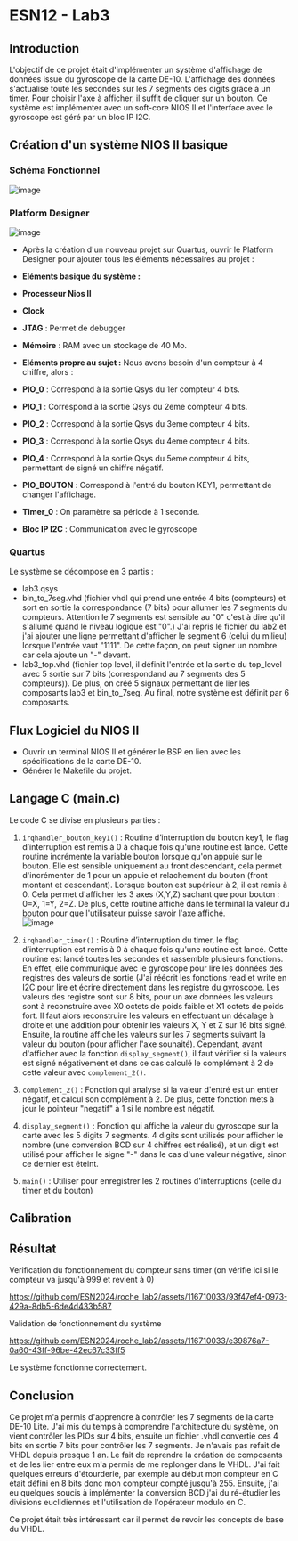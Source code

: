 
# ESN12 - Lab3

## Introduction
L'objectif de ce projet était d'implémenter un système d'affichage de données issue du gyroscope de la carte DE-10. L'affichage des données s'actualise toute les secondes sur les 7 segments des digits grâce à un timer. Pour choisir l'axe à afficher, il suffit de cliquer sur un bouton. 
Ce système est implémenter avec un soft-core NIOS II et l'interface avec le gyroscope est géré par un bloc IP I2C.

## Création d'un système NIOS II basique

### Schéma Fonctionnel
![image](https://github.com/ESN2024/roche_lab3/assets/116710033/6ceaf3af-c7d9-4a1d-b892-a8742ecde1a7)



### Platform Designer
![image](https://github.com/ESN2024/roche_lab3/assets/116710033/2144c48b-bbe2-4273-a274-214cbd9eaad0)



- Après la création d'un nouveau projet sur Quartus, ouvrir le Platform Designer pour ajouter tous les éléments nécessaires au projet :

- **Eléments basique du système :**
- **Processeur Nios II**
- **Clock**
- **JTAG** : Permet de debugger
- **Mémoire** : RAM avec un stockage de 40 Mo.

- **Eléments propre au sujet :**
Nous avons besoin d'un compteur à 4 chiffre, alors :
- **PIO_0** : Correspond à la sortie Qsys du 1er compteur 4 bits.
- **PIO_1** : Correspond à la sortie Qsys du 2eme compteur 4 bits.
- **PIO_2** : Correspond à la sortie Qsys du 3eme compteur 4 bits.
- **PIO_3** : Correspond à la sortie Qsys du 4eme compteur 4 bits.
- **PIO_4** : Correspond à la sortie Qsys du 5eme compteur 4 bits, permettant de signé un chiffre négatif.
- **PIO_BOUTON** : Correspond à l'entré du bouton KEY1, permettant de changer l'affichage.
- **Timer_0** : On paramètre sa période à 1 seconde.
- **Bloc IP I2C** : Communication avec le gyroscope

### Quartus
Le système se décompose en 3 partis :
   - lab3.qsys
   - bin_to_7seg.vhd (fichier vhdl qui prend une entrée 4 bits (compteurs) et sort en sortie la correspondance (7 bits) pour allumer les 7 segments du compteurs. Attention le 7 segments est sensible au "0" c'est à dire qu'il s'allume quand le niveau logique est "0".) J'ai repris le fichier du lab2 et j'ai ajouter une ligne permettant d'afficher le segment 6 (celui du milieu) lorsque l'entrée vaut "1111". De cette façon, on peut signer un nombre car cela ajoute un "-" devant.
   - lab3_top.vhd (fichier top level, il définit l'entrée et la sortie du top_level avec 5 sortie sur 7 bits (correspondand au 7 segments des 5 compteurs)). De plus, on créé 5 signaux permettant de lier les composants lab3 et bin_to_7seg. Au final, notre système est définit par 6 composants. 

## Flux Logiciel du NIOS II
- Ouvrir un terminal NIOS II et générer le BSP en lien avec les spécifications de la carte DE-10.
- Générer le Makefile du projet.

## Langage C (main.c)
Le code C se divise en plusieurs parties :
1. `irqhandler_bouton_key1()` : Routine d’interruption du bouton key1, le flag d’interruption est remis à 0 à chaque fois qu'une routine est lancé. Cette routine incrémente la variable bouton lorsque qu'on appuie sur le bouton. Elle est sensible uniquement au front descendant, cela permet d'incrémenter de 1 pour un appuie et relachement du bouton (front montant et descendant). Lorsque bouton est supérieur à 2, il est remis à 0. Cela permet d'afficher les 3 axes (X,Y,Z) sachant que pour bouton : 0=X, 1=Y, 2=Z. De plus, cette routine affiche dans le terminal la valeur du bouton pour que l'utilisateur puisse savoir l'axe affiché.
\
![image](https://github.com/ESN2024/roche_lab3/assets/116710033/907828dd-f3dc-4bef-bcfd-38bb1c80dde8)


3. `irqhandler_timer()` : Routine d’interruption du timer, le flag d’interruption est remis à 0 à chaque fois qu'une routine est lancé. Cette routine est lancé toutes les secondes et rassemble plusieurs fonctions. En effet, elle communique avec le gyroscope pour lire les données des registres des valeurs de sortie (J'ai réécrit les fonctions read et write en I2C pour lire et écrire directement dans les registre du gyroscope. Les valeurs des registre sont sur 8 bits, pour un axe données les valeurs sont à reconstruire avec X0 octets de poids faible et X1 octets de poids fort. Il faut alors reconstruire les valeurs en effectuant un décalage à droite et une addition pour obtenir les valeurs X, Y et Z sur 16 bits signé.\
Ensuite, la routine affiche les valeurs sur les 7 segments suivant la valeur du bouton (pour afficher l'axe souhaité). Cependant, avant d'afficher avec la fonction `display_segment()`, il faut vérifier si la valeurs est signé négativement et dans ce cas calculé le complément à 2 de cette valeur avec `complement_2()`.

4. `complement_2()` : Fonction qui analyse si la valeur d'entré est un entier négatif, et calcul son complément à 2. De plus, cette fonction mets à jour le pointeur "negatif" à 1 si le nombre est négatif.
5. `display_segment()` : Fonction qui affiche la valeur du gyroscope sur la carte avec les 5 digits 7 segments. 4 digits sont utilisés pour afficher le nombre (une conversion BCD sur 4 chiffres est réalisé), et un digit est utilisé pour afficher le signe "-" dans le cas d'une valeur négative, sinon ce dernier est éteint.
6. `main()` : Utiliser pour enregistrer les 2 routines d'interruptions (celle du timer et du bouton) 

## Calibration

## Résultat
Verification du fonctionnement du compteur sans timer (on vérifie ici si le compteur va jusqu'à 999 et revient à 0)

https://github.com/ESN2024/roche_lab2/assets/116710033/93f47ef4-0973-429a-8db5-6de4d433b587

Validation de fonctionnement du système

https://github.com/ESN2024/roche_lab2/assets/116710033/e39876a7-0a60-43ff-96be-42ec67c33ff5

Le système fonctionne correctement.

## Conclusion

Ce projet m'a permis d'apprendre à contrôler les 7 segments de la carte DE-10 Lite. J'ai mis du temps à comprendre l'architecture du système, on vient contrôler les PIOs sur 4 bits, ensuite un fichier .vhdl convertie ces 4 bits en sortie 7 bits pour contrôler les 7 segments. Je n'avais pas refait de VHDL depuis presque 1 an. Le fait de reprendre la création de composants et de les lier entre eux m'a permis de me replonger dans le VHDL. J'ai fait quelques erreurs d'étourderie, par exemple au début mon compteur en C était défini en 8 bits donc mon compteur compté jusqu'à 255. Ensuite, j'ai eu quelques soucis à implémenter la conversion BCD j'ai du ré-étudier les divisions euclidiennes et l'utilisation de l'opérateur modulo en C. 

Ce projet était très intéressant car il permet de revoir les concepts de base du VHDL.
